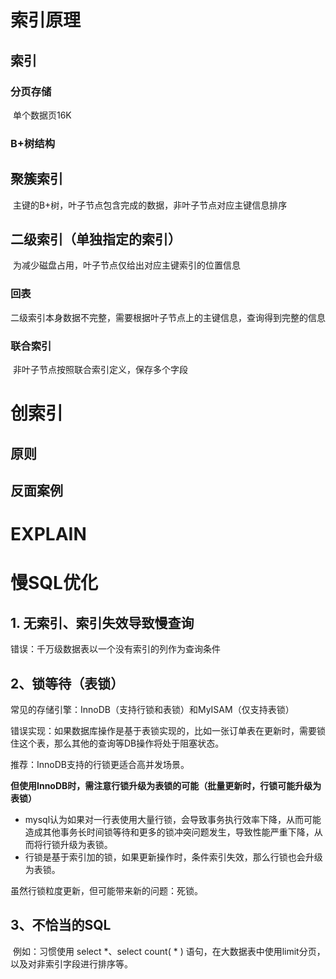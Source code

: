 

# 索引原理

## 索引

### 分页存储

​	单个数据页16K

### B+树结构



## 聚簇索引

​	主键的B+树，叶子节点包含完成的数据，非叶子节点对应主键信息排序

## 二级索引（单独指定的索引）

​	为减少磁盘占用，叶子节点仅给出对应主键索引的位置信息

### 回表

​	二级索引本身数据不完整，需要根据叶子节点上的主键信息，查询得到完整的信息

### 联合索引

​	非叶子节点按照联合索引定义，保存多个字段



# 创索引

## 原则



## 反面案例



# EXPLAIN



# 慢SQL优化

## 1. 无索引、索引失效导致慢查询

  错误：千万级数据表以一个没有索引的列作为查询条件



## 2、锁等待（表锁）

常见的存储引擎：InnoDB（支持行锁和表锁）和MyISAM（仅支持表锁）

错误实现：如果数据库操作是基于表锁实现的，比如一张订单表在更新时，需要锁住这个表，那么其他的查询等DB操作将处于阻塞状态。

推荐：InnoDB支持的行锁更适合高并发场景。

**但使用InnoDB时，需注意行锁升级为表锁的可能（批量更新时，行锁可能升级为表锁）**

- mysql认为如果对一行表使用大量行锁，会导致事务执行效率下降，从而可能造成其他事务长时间锁等待和更多的锁冲突问题发生，导致性能严重下降，从而将行锁升级为表锁。
- 行锁是基于索引加的锁，如果更新操作时，条件索引失效，那么行锁也会升级为表锁。

虽然行锁粒度更新，但可能带来新的问题：死锁。

## 3、不恰当的SQL

​	例如：习惯使用 select *、select count( * ) 语句，在大数据表中使用limit分页，以及对非索引字段进行排序等。











